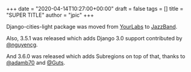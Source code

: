 +++
date = "2020-04-14T10:27:00+00:00"
draft = false
tags = []
title = "SUPER TITLE"
author = "jpic"
+++

Django-cities-light package was moved from
[YourLabs](https://github.com/yourlabs) to
[JazzBand](https://github.com/jazzband/django-cities-light).

Also, 3.5.1 was released which adds Django 3.0 support contributed by
[@nguyencg](https://github.com/nguyencg).

And 3.6.0 was released which adds Subregions on top of that, thanks to
[@adamb70](https://github.com/adamb70) and [@Guts](https://github.com/guts).
